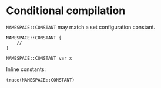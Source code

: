# Conditional compilation

`NAMESPACE::CONSTANT` may match a set configuration constant.

```
NAMESPACE::CONSTANT {
    //
}

NAMESPACE::CONSTANT var x
```

Inline constants:

```
trace(NAMESPACE::CONSTANT)
```